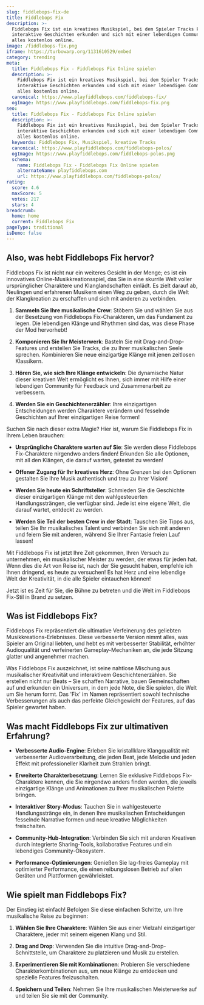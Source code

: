 ```yaml
---
slug: fiddlebops-fix-de
title: Fiddlebops Fix
description: >-
  Fiddlebops Fix ist ein kreatives Musikspiel, bei dem Spieler Tracks komponieren,
  interaktive Geschichten erkunden und sich mit einer lebendigen Community auseinandersetzen,
  alles kostenlos online.
image: /fiddlebops-fix.png
iframe: https://turbowarp.org/1131610529/embed
category: trending
meta:
  title: Fiddlebops Fix - Fiddlebops Fix Online spielen
  description: >-
    Fiddlebops Fix ist ein kreatives Musikspiel, bei dem Spieler Tracks komponieren,
    interaktive Geschichten erkunden und sich mit einer lebendigen Community auseinandersetzen,
    alles kostenlos online.
  canonical: https://www.playfiddlebops.com/fiddlebops-fix/
  ogImage: https://www.playfiddlebops.com/fiddlebops-fix.png
seo:
  title: Fiddlebops Fix - Fiddlebops Fix Online spielen
  description: >-
    Fiddlebops Fix ist ein kreatives Musikspiel, bei dem Spieler Tracks komponieren,
    interaktive Geschichten erkunden und sich mit einer lebendigen Community auseinandersetzen,
    alles kostenlos online.
  keywords: Fiddlebops Fix, Musikspiel, kreative Tracks
  canonical: https://www.playfiddlebops.com/fiddlebops-polos/
  ogImage: https://www.playfiddlebops.com/fiddlebops-polos.png
  schema:
    name: Fiddlebops Fix - Fiddlebops Fix Online spielen
    alternateName: playfiddlebops.com
    url: https://www.playfiddlebops.com/fiddlebops-polos/
rating:
  score: 4.6
  maxScore: 5
  votes: 217
  stars: 4
breadcrumb:
  home: home
  current: Fiddlebops Fix
pageType: traditional
isDemo: false
---
```


## Also, was hebt Fiddlebops Fix hervor?

Fiddlebops Fix ist nicht nur ein weiteres Gesicht in der Menge; es ist ein innovatives Online-Musikkreationsspiel, das Sie in eine skurrile Welt voller ursprünglicher Charaktere und Klanglandschaften einlädt. Es zielt darauf ab, Neulingen und erfahrenen Musikern einen Weg zu geben, durch die Welt der Klangkreation zu erschaffen und sich mit anderen zu verbinden.

1. **Sammeln Sie Ihre musikalische Crew**: Stöbern Sie und wählen Sie aus der Besetzung von Fiddlebops Fix-Charakteren, um das Fundament zu legen. Die lebendigen Klänge und Rhythmen sind das, was diese Phase der Mod hervorhebt!

1. **Komponieren Sie Ihr Meisterwerk**: Basteln Sie mit Drag-and-Drop-Features und erstellen Sie Tracks, die zu Ihrer musikalischen Seele sprechen. Kombinieren Sie neue einzigartige Klänge mit jenen zeitlosen Klassikern.

1. **Hören Sie, wie sich Ihre Klänge entwickeln**: Die dynamische Natur dieser kreativen Welt ermöglicht es Ihnen, sich immer mit Hilfe einer lebendigen Community für Feedback und Zusammenarbeit zu verbessern.

1. **Werden Sie ein Geschichtenerzähler**: Ihre einzigartigen Entscheidungen werden Charaktere verändern und fesselnde Geschichten auf Ihrer einzigartigen Reise formen!

Suchen Sie nach dieser extra Magie? Hier ist, warum Sie Fiddlebops Fix in Ihrem Leben brauchen:

- **Ursprüngliche Charaktere warten auf Sie**: Sie werden diese Fiddlebops Fix-Charaktere nirgendwo anders finden! Erkunden Sie alle Optionen, mit all den Klängen, die darauf warten, getestet zu werden!

- **Offener Zugang für Ihr kreatives Herz**: Ohne Grenzen bei den Optionen gestalten Sie Ihre Musik authentisch und treu zu Ihrer Vision!

- **Werden Sie heute ein Schriftsteller**: Schmieden Sie die Geschichte dieser einzigartigen Klänge mit den wahlgesteuerten Handlungssträngen, die verfügbar sind. Jede ist eine eigene Welt, die darauf wartet, entdeckt zu werden.

- **Werden Sie Teil der besten Crew in der Stadt**: Tauschen Sie Tipps aus, teilen Sie Ihr musikalisches Talent und verbinden Sie sich mit anderen und feiern Sie mit anderen, während Sie Ihrer Fantasie freien Lauf lassen!

Mit Fiddlebops Fix ist jetzt Ihre Zeit gekommen, Ihren Versuch zu unternehmen, ein musikalischer Meister zu werden, der etwas für jeden hat. Wenn dies die Art von Reise ist, nach der Sie gesucht haben, empfehle ich Ihnen dringend, es heute zu versuchen! Es hat Herz und eine lebendige Welt der Kreativität, in die alle Spieler eintauchen können!

Jetzt ist es Zeit für Sie, die Bühne zu betreten und die Welt im Fiddlebops Fix-Stil in Brand zu setzen.

## Was ist Fiddlebops Fix?

Fiddlebops Fix repräsentiert die ultimative Verfeinerung des geliebten Musikkreations-Erlebnisses. Diese verbesserte Version nimmt alles, was Spieler am Original liebten, und hebt es mit verbesserter Stabilität, erhöhter Audioqualität und verfeinerten Gameplay-Mechaniken an, die jede Sitzung glatter und angenehmer machen.

Was Fiddlebops Fix auszeichnet, ist seine nahtlose Mischung aus musikalischer Kreativität und interaktivem Geschichtenerzählen. Sie erstellen nicht nur Beats – Sie schaffen Narrative, bauen Gemeinschaften auf und erkunden ein Universum, in dem jede Note, die Sie spielen, die Welt um Sie herum formt. Das 'Fix' im Namen repräsentiert sowohl technische Verbesserungen als auch das perfekte Gleichgewicht der Features, auf das Spieler gewartet haben.

## Was macht Fiddlebops Fix zur ultimativen Erfahrung?

- **Verbesserte Audio-Engine**: Erleben Sie kristallklare Klangqualität mit verbesserter Audioverarbeitung, die jeden Beat, jede Melodie und jeden Effekt mit professioneller Klarheit zum Strahlen bringt.

- **Erweiterte Charakterbesetzung**: Lernen Sie exklusive Fiddlebops Fix-Charaktere kennen, die Sie nirgendwo anders finden werden, die jeweils einzigartige Klänge und Animationen zu Ihrer musikalischen Palette bringen.

- **Interaktiver Story-Modus**: Tauchen Sie in wahlgesteuerte Handlungsstränge ein, in denen Ihre musikalischen Entscheidungen fesselnde Narrative formen und neue kreative Möglichkeiten freischalten.

- **Community-Hub-Integration**: Verbinden Sie sich mit anderen Kreativen durch integrierte Sharing-Tools, kollaborative Features und ein lebendiges Community-Ökosystem.

- **Performance-Optimierungen**: Genießen Sie lag-freies Gameplay mit optimierter Performance, die einen reibungslosen Betrieb auf allen Geräten und Plattformen gewährleistet.

## Wie spielt man Fiddlebops Fix?

Der Einstieg ist einfach! Befolgen Sie diese einfachen Schritte, um Ihre musikalische Reise zu beginnen:

1. **Wählen Sie Ihre Charaktere**: Wählen Sie aus einer Vielzahl einzigartiger Charaktere, jeder mit seinem eigenen Klang und Stil.

1. **Drag and Drop**: Verwenden Sie die intuitive Drag-and-Drop-Schnittstelle, um Charaktere zu platzieren und Musik zu erstellen.

1. **Experimentieren Sie mit Kombinationen**: Probieren Sie verschiedene Charakterkombinationen aus, um neue Klänge zu entdecken und spezielle Features freizuschalten.

1. **Speichern und Teilen**: Nehmen Sie Ihre musikalischen Meisterwerke auf und teilen Sie sie mit der Community.